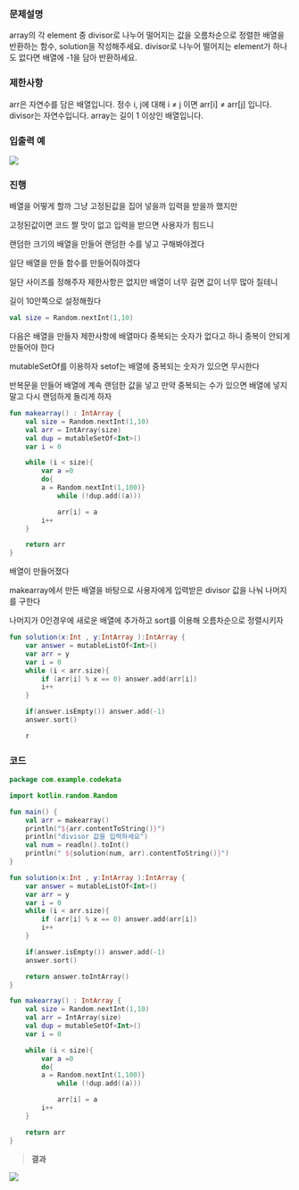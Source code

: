 ### **문제설명**

array의 각 element 중 divisor로 나누어 떨어지는 값을 오름차순으로 정렬한 배열을 반환하는 함수, solution을 작성해주세요.
divisor로 나누어 떨어지는 element가 하나도 없다면 배열에 -1을 담아 반환하세요.

### **제한사항**

arr은 자연수를 담은 배열입니다.
정수 i, j에 대해 i ≠ j 이면 arr[i] ≠ arr[j] 입니다.
divisor는 자연수입니다.
array는 길이 1 이상인 배열입니다.

### **입출력 예**
![](https://velog.velcdn.com/images/guysang/post/d0fb95de-0f73-4200-a6ef-ad636f66184e/image.png)


### **진행**

배열을 어떻게 할까 그냥 고정된값을 집어 넣을까 입력을 받을까 했지만

고정된값이면 코드 짤 맛이 없고 입력을 받으면 사용자가 힘드니

랜덤한 크기의 배열을 만들어 랜덤한 수를 넣고 구해봐야겠다

일단 배열을 만들 함수를 만들어줘야겠다

일단 사이즈를 정해주자 제한사항은 없지만 배열이 너무 길면 값이 너무 많아 질테니

길이 10안쪽으로 설정해줬다
```kotlin
val size = Random.nextInt(1,10)
```
다음은 배열을 만들자
제한사항에 배열마다 중복되는 숫자가 없다고 하니 중복이 안되게 만들어야 한다

mutableSetOf를 이용하자 setof는 배열에 중복되는 숫자가 있으면 무시한다

반복문을 만들어 배열에 계속 랜덤한 값을 넣고 만약 중복되는 수가 있으면 배열에 넣지말고 다시 랜덤하게 돌리게 하자

```kotlin
fun makearray() : IntArray {
    val size = Random.nextInt(1,10)
    val arr = IntArray(size)
    val dup = mutableSetOf<Int>()
    var i = 0

    while (i < size){
        var a =0
        do{
        a = Random.nextInt(1,100)}
            while (!dup.add((a)))

            arr[i] = a
        i++
    }

    return arr
}
```
배열이 만들어졌다 

makearray에서 만든 배열을 바탕으로 사용자에게 입력받은 divisor 값을 나눠 나머지를 구한다

나머지가 0인경우에 새로운 배열에 추가하고 sort를 이용해 오름차순으로 정렬시키자
```kotlin
fun solution(x:Int , y:IntArray ):IntArray {
    var answer = mutableListOf<Int>()
    var arr = y
    var i = 0
    while (i < arr.size){
        if (arr[i] % x == 0) answer.add(arr[i])
        i++
    }

    if(answer.isEmpty()) answer.add(-1)
    answer.sort()

    r
```

### **코드**

```kotlin
package com.example.codekata

import kotlin.random.Random

fun main() {
    val arr = makearray()
    println("${arr.contentToString()}")
    println("divisor 값을 입력하세요")
    val num = readln().toInt()
    println(" ${solution(num, arr).contentToString()}")
}

fun solution(x:Int , y:IntArray ):IntArray {
    var answer = mutableListOf<Int>()
    var arr = y
    var i = 0
    while (i < arr.size){
        if (arr[i] % x == 0) answer.add(arr[i])
        i++
    }

    if(answer.isEmpty()) answer.add(-1)
    answer.sort()

    return answer.toIntArray()
}

fun makearray() : IntArray {
    val size = Random.nextInt(1,10)
    val arr = IntArray(size)
    val dup = mutableSetOf<Int>()
    var i = 0

    while (i < size){
        var a =0
        do{
        a = Random.nextInt(1,100)}
            while (!dup.add((a)))

            arr[i] = a
        i++
    }

    return arr
}

```
>**결과**

![](https://velog.velcdn.com/images/guysang/post/e5f6a686-aaee-431a-8fb8-0458b2af7be0/image.png)
